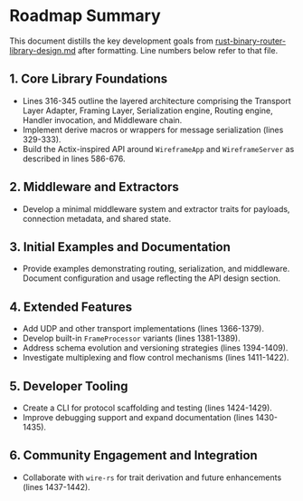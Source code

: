 # Roadmap Summary

This document distills the key development goals from
[rust-binary-router-library-design.md](rust-binary-router-library-design.md)
after formatting. Line numbers below refer to that file.

## 1. Core Library Foundations

- Lines 316-345 outline the layered architecture comprising the Transport Layer
  Adapter, Framing Layer, Serialization engine, Routing engine, Handler
  invocation, and Middleware chain.
- Implement derive macros or wrappers for message serialization (lines 329-333).
- Build the Actix-inspired API around `WireframeApp` and `WireframeServer` as
  described in lines 586-676.

## 2. Middleware and Extractors

- Develop a minimal middleware system and extractor traits for payloads,
  connection metadata, and shared state.

## 3. Initial Examples and Documentation

- Provide examples demonstrating routing, serialization, and middleware.
  Document configuration and usage reflecting the API design section.

## 4. Extended Features

- Add UDP and other transport implementations (lines 1366-1379).
- Develop built-in `FrameProcessor` variants (lines 1381-1389).
- Address schema evolution and versioning strategies (lines 1394-1409).
- Investigate multiplexing and flow control mechanisms (lines 1411-1422).

## 5. Developer Tooling

- Create a CLI for protocol scaffolding and testing (lines 1424-1429).
- Improve debugging support and expand documentation (lines 1430-1435).

## 6. Community Engagement and Integration

- Collaborate with `wire-rs` for trait derivation and future enhancements (lines
  1437-1442).
